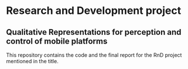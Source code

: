 # Research and Development project
## Qualitative Representations for perception and control of mobile platforms
This repository contains the code and the final report for the RnD project mentioned in the title.
